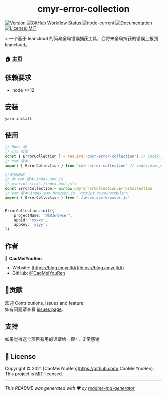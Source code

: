 <h1 align="center">cmyr-error-collection </h1>
<p>
  <a href="https://www.npmjs.com/package/cmyr-error-collection" target="_blank">
    <img alt="Version" src="https://img.shields.io/npm/v/cmyr-error-collection.svg">
  </a>
  <a href="https://github.com/CaoMeiYouRen/error-collection/actions?query=workflow%3ARelease" target="_blank">
    <img alt="GitHub Workflow Status" src="https://img.shields.io/github/actions/workflow/status/CaoMeiYouRen/error-collection/release.yml?branch=master" /></a>
  <img alt="node-current"  src="https://img.shields.io/node/v/cmyr-error-collection" />
  <a href="https://github.com/CaoMeiYouRen/error-collection" target="_blank">
    <img alt="Documentation" src="https://img.shields.io/badge/documentation-yes-brightgreen.svg" />
  </a>
  <a href="https://github.com/CaoMeiYouRen/error-collection/blob/master/LICENSE" target="_blank">
    <img alt="License: MIT" src="https://img.shields.io/badge/License-MIT-yellow.svg" />
  </a>
</p>
> 一个基于 leancloud 的简易全局错误捕获工具，会将未全局捕获的错误上报到 leancloud。

### 🏠 [主页](https://github.com/CaoMeiYouRen/error-collection)


## 依赖要求

- node >=12

## 安装

```sh
yarn install
```

## 使用

```typescript
// Node 端
// cjs 版本
const { ErrorCollection } = require('cmyr-error-collection') // index.js
// esm 版本
import { ErrorCollection } from 'cmyr-error-collection' // index.esm.js

//浏览器端
// 非 esm 版本 index.umd.js 
// <script src="./index.umd.js">
const ErrorCollection = window.CmyrErrorCollection.ErrorCollection
// esm 版本 index.esm.browser.js  <script type="module">
import { ErrorCollection } from './index.esm.browser.js'


ErrorCollection.init({
    projectName: '测试browser',
    appId: 'xxxxx',
    appKey: 'yyyy',
})
```

## 作者


👤 **CaoMeiYouRen**

* Website: [https://blog.cmyr.ltd/](https://blog.cmyr.ltd/)
* GitHub: [@CaoMeiYouRen](https://github.com/CaoMeiYouRen)

## 🤝贡献

欢迎 Contributions, issues and feature!<br />如有问题请查看 [issues page](https://github.com/CaoMeiYouRen/error-collection/issues). 

## 支持

如果觉得这个项目有用的话请给一颗⭐️，非常感谢

## 📝 License

Copyright © 2021 [CaoMeiYouRen](https://github.com/ CaoMeiYouRen).<br />
This project is [MIT](https://github.com/CaoMeiYouRen/error-collection/blob/master/LICENSE) licensed.

***
_This README was generated with ❤️ by [readme-md-generator](https://github.com/kefranabg/readme-md-generator)_
